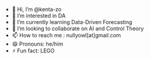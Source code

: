 - 👋 Hi, I’m @kenta-zo
- 👀 I’m interested in DA
- 🌱 I’m currently learning Data-Driven Forecasting
- 💞️ I’m looking to collaborate on AI and Control Theory
- 📫 How to reach me : nullyowl[at]gmail.com
- 😄 Pronouns: he/him
- ⚡ Fun fact: LEGO

<!---
kenta-zo/kenta-zo is a ✨ special ✨ repository because its `README.md` (this file) appears on your GitHub profile.
You can click the Preview link to take a look at your changes.
--->
